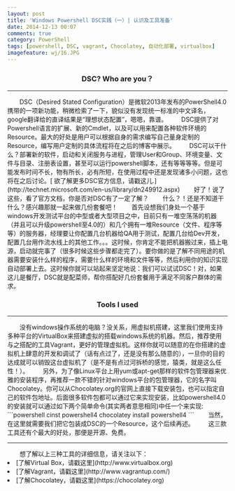 ```yaml
---
layout: post
title: 'Windows Powershell DSC实践（一）| 认识及工具准备'
date: 2014-12-13 00:07
comments: true
category: PowerShell
tags: [powershell, DSC, vagrant, Chocolatey, 自动化部署, virtualbox]
imagefeature: wj/16.JPG
---
```

<center><h3>DSC? Who are you？</h3></center><hr/>
&emsp;&emsp;DSC（Desired Stated Configuration）是微软2013年发布的PowerShell4.0携带的一项新功能，稍微检索了一下，貌似没有发现统一标准的中文译名，google翻译给的直译结果是“理想状态配置”，嗯嗯，靠谱。
&emsp;&emsp;DSC提供了对Powershell语言的扩展、新的Cmdlet，以及可以用来配置各种软件环境的Resource。最大的好处是用户可以根据自身的需求编写自己量身定制的Resource，编写用户定制的具体流程将在之后的博客中展示。
&emsp;&emsp;DSC可以干什么？部署新的软件，启动和关闭服务与进程，管理User和Group、环境变量、文件与目录、注册表设置，甚至可以运行powershell脚本，还有等等等等。但是可能发布时间不长，物有所长，必有所短，在使用过程中还是发现诸多小问题，这也将在之后讨论。[  欲了解更多DSC官方信息，请戳这儿.](http://technet.microsoft.com/en-us/library/dn249912.aspx)
&emsp;&emsp;好了！说了这些，看了官方文档，你是否对DSC有了一定了解？
&emsp;&emsp;什么？！还是不知道干什么？感兴趣那就一起来做几份套餐吧！
&emsp;&emsp;首先设想我们身处一个基于windows开发测试平台的中型或者大型项目之中，目前只有一堆空荡荡的机器（并且可以升级powershell至4.0的）和几个拥有一堆Resource（文件、程序等等）的服务器，经理要让你配置几台机器给QA用于测试，配置几台给Dev开发，配置几台用作流水线上的其他工作。。。这时候，你肯定不能把机器搬过来，插上电源，启动就完事了（很多时候这些步骤都走完了）。要你做的是了解不同用途的机器需要安装什么样的程序，需要什么样的环境和文件等等，然后利用你的知识实现自动部署上去。这时候你就可以站起来坚定地说：我们可以试试DSC！对，如果这儿是餐厅，DSC就是配菜师，帮你搭配好几份套餐用于满足不同客户群体的需求。
<center><h3>Tools I used</h3></center><hr/>
&emsp;&emsp;没有windows操作系统的电脑？没关系，用虚拟机搭建，这里我们使用支持多种平台的VirtualBox来搭建虚拟的搭载windows系统的机器。然后，推荐使用与之搭配的工具Vagrant，更好的管理虚拟机。这样你就可以随意的在你搭建的虚拟机上肆意的开发和调试了（话有点过了，还是没有那么随意的），一旦你的目的达成就可以销毁这台虚拟机了（是不是有点过河拆桥的感觉，猿类，就是这么任性！）。
&emsp;&emsp;另外，为了像Linux平台上用yum或apt-get那样的软件包管理器来优雅的安装程序，再推荐一款不错的针对windows平台的包管理器，它的名字叫Chocolatey。你可以从Chocolatey.org的官网上直接下载安装包，也可以指定自己的软件包地址。后面很多软件包都可以通过它来实现安装，比如powershell4.0的安装就可以通过如下两个简单命令(其实两者意思相同)中任一个来实现:
```powershell
cinst powershell4
chocolatey install powershell4
```
&emsp;&emsp;当然，在这里就需要我们把它包装成DSC的一个Resource，这个后续再述。
&emsp;&emsp;这三款工具还有个最大的好处，那便是开源、免费。
<hr/>
&emsp;&emsp;想了解以上三种工具的详细信息，请关注以下：
<li>[了解Virtual Box，请戳这里](http://www.virtualbox.org)</li>
<li>[了解Vagrant，请戳这里](http://www.vagrantup.com/)</li>
<li>[了解Chocolatey，请戳这里](https://chocolatey.org)</li>
